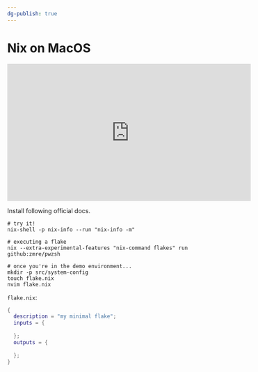 ```yaml
---
dg-publish: true
---
```

# Nix on MacOS

<iframe width="560" height="315" src="https://www.youtube.com/embed/LE5JR4JcvMg?si=51qeugxWkpPj5RqJ" title="YouTube video player" frameborder="0" allow="accelerometer; autoplay; clipboard-write; encrypted-media; gyroscope; picture-in-picture; web-share" allowfullscreen></iframe>

Install following official docs.

```shell
# try it!
nix-shell -p nix-info --run "nix-info -m"

# executing a flake
nix --extra-experimental-features "nix-command flakes" run github:zmre/pwzsh

# once you're in the demo environment...
mkdir -p src/system-config
touch flake.nix
nvim flake.nix
```

`flake.nix`:
```nix
{
  description = "my minimal flake";
  inputs = {
    
  };
  outputs = {
    
  };
}
```